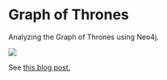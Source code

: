 # Graph of Thrones

Analyzing the Graph of Thrones using Neo4j.

![](http://www.lyonwj.com/public/img/graph-of-thrones.png)

See [this blog post.](http://www.lyonwj.com/2016/06/26/graph-of-thrones-neo4j-social-network-analysis/)

